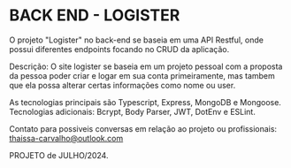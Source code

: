 # BACK END - LOGISTER

O projeto "Logister" no back-end se baseia em uma API Restful, onde possui diferentes endpoints focando no CRUD da aplicação.

Descrição: O site logister se baseia em um projeto pessoal com a proposta da pessoa poder criar e logar em sua conta primeiramente, mas tambem que ela possa alterar certas informações como nome ou user.

As tecnologias principais são Typescript, Express, MongoDB e Mongoose. 
Tecnologias adicionais: Bcrypt, Body Parser, JWT, DotEnv e ESLint.

Contato para possiveis conversas em relação ao projeto ou profissionais: thaissa-carvalho@outlook.com

PROJETO de JULHO/2024.